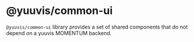 # @yuuvis/common-ui

`@yuuvis/common-ui` library provides a set of shared components that do not depend on a yuuvis MOMENTUM backend.
